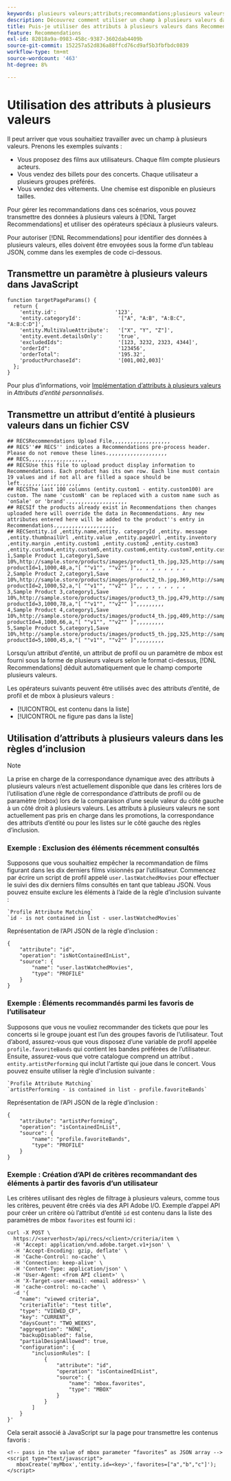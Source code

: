 ```yaml
---
keywords: plusieurs valeurs;attributs;recommandations;plusieurs valeurs;plusieurs valeurs;plusieurs valeurs
description: Découvrez comment utiliser un champ à plusieurs valeurs dans Adobe [!DNL Target] Recommendations utilisant des opérateurs spéciaux à plusieurs valeurs, par exemple, lorsque vous recommandez des films avec plusieurs acteurs.
title: Puis-je utiliser des attributs à plusieurs valeurs dans Recommendations ?
feature: Recommendations
exl-id: 82018a9a-0983-458c-9387-3602dab4409b
source-git-commit: 152257a52d836a88ffcd76cd9af5b3fbfbdc0839
workflow-type: tm+mt
source-wordcount: '463'
ht-degree: 8%

---
```


# Utilisation des attributs à plusieurs valeurs

Il peut arriver que vous souhaitiez travailler avec un champ à plusieurs valeurs. Prenons les exemples suivants :

* Vous proposez des films aux utilisateurs. Chaque film compte plusieurs acteurs.
* Vous vendez des billets pour des concerts. Chaque utilisateur a plusieurs groupes préférés.
* Vous vendez des vêtements. Une chemise est disponible en plusieurs tailles.

Pour gérer les recommandations dans ces scénarios, vous pouvez transmettre des données à plusieurs valeurs à [!DNL Target Recommendations] et utiliser des opérateurs spéciaux à plusieurs valeurs.

Pour autoriser [!DNL Recommendations] pour identifier des données à plusieurs valeurs, elles doivent être envoyées sous la forme d’un tableau JSON, comme dans les exemples de code ci-dessous.

## Transmettre un paramètre à plusieurs valeurs dans JavaScript

```
function targetPageParams() { 
  return { 
    'entity.id':                   '123', 
    'entity.categoryId':            '["A", "A:B", "A:B:C", "A:B:C:D"]',        
    'entity.MultiValueAttribute':   '["X", "Y", "Z"]', 
    'entity.event.detailsOnly':     'true', 
    'excludedIds":                  '[123, 3232, 2323, 4344]', 
    'orderId":                      '123456', 
    'orderTotal":                   '195.32', 
    'productPurchaseId":            '[001,002,003]' 
  }; 
}
```

Pour plus d’informations, voir [Implémentation d’attributs à plusieurs valeurs](/help/main/c-recommendations/c-products/custom-entity-attributes.md#section_80FEFE49E8AF415D99B739AA3CBA2A14) in *Attributs d’entité personnalisés*.

## Transmettre un attribut d’entité à plusieurs valeurs dans un fichier CSV

```
## RECSRecommendations Upload File,,,,,,,,,,,,,,,,,,,
## RECS''## RECS'' indicates a Recommendations pre-process header. Please do not remove these lines.,,,,,,,,,,,,,,,,,,,
## RECS,,,,,,,,,,,,,,,,,,,
## RECSUse this file to upload product display information to Recommendations. Each product has its own row. Each line must contain 19 values and if not all are filled a space should be left.,,,,,,,,,,,,,,,,,,,
## RECSThe last 100 columns (entity.custom1 - entity.custom100) are custom. The name 'customN' can be replaced with a custom name such as 'onSale' or 'brand'.,,,,,,,,,,,,,,,,,,,
## RECSIf the products already exist in Recommendations then changes uploaded here will override the data in Recommendations. Any new attributes entered here will be added to the product''s entry in Recommendations.,,,,,,,,,,,,,,,,,,,
## RECSentity.id ,entity.name,entity. categoryId ,entity. message ,entity.thumbnailUrl ,entity.value ,entity.pageUrl ,entity.inventory ,entity.margin ,entity.custom1 ,entity.custom2 ,entity.custom3 ,entity.custom4,entity.custom5,entity.custom6,entity.custom7,entity.custom8,entity.custom9,entity.custom10,
1,Sample Product 1,category1,Save 10%,http://sample.store/products/images/product1_th.jpg,325,http://sample.store/products/product_detail.jsp?productId=1,1000,48,a,"[ ""v1"", ""v2"" ]",, , , , , , , ,
2,Sample Product 2,category1,Save 10%,http://sample.store/products/images/product2_th.jpg,369,http://sample.store/products/product_detail.jsp?productId=2,1000,52,a,"[ ""v1"", ""v2"" ]",, , , , , , , ,
3,Sample Product 3,category1,Save 10%,http://sample.store/products/images/product3_th.jpg,479,http://sample.store/products/product_detail.jsp?productId=3,1000,78,a,"[ ""v1"", ""v2"" ]",,,,,,,,,
4,Sample Product 4,category1,Save 10%,http://sample.store/products/images/product4_th.jpg,409,http://sample.store/products/product_detail.jsp?productId=4,1000,66,a,"[ ""v1"", ""v2"" ]",,,,,,,,,
5,Sample Product 5,category1,Save 10%,http://sample.store/products/images/product5_th.jpg,325,http://sample.store/products/product_detail.jsp?productId=5,1000,45,a,"[ ""v1"", ""v2"" ]",,,,,,,,, 
```

Lorsqu’un attribut d’entité, un attribut de profil ou un paramètre de mbox est fourni sous la forme de plusieurs valeurs selon le format ci-dessus, [!DNL Recommendations] déduit automatiquement que le champ comporte plusieurs valeurs.

Les opérateurs suivants peuvent être utilisés avec des attributs d’entité, de profil et de mbox à plusieurs valeurs :

* [!UICONTROL est contenu dans la liste]
* [!UICONTROL ne figure pas dans la liste]

## Utilisation d’attributs à plusieurs valeurs dans les règles d’inclusion

>[!NOTE]
>
>La prise en charge de la correspondance dynamique avec des attributs à plusieurs valeurs n’est actuellement disponible que dans les critères lors de l’utilisation d’une règle de correspondance d’attributs de profil ou de paramètre (mbox) lors de la comparaison d’une seule valeur du côté gauche à un côté droit à plusieurs valeurs. Les attributs à plusieurs valeurs ne sont actuellement pas pris en charge dans les promotions, la correspondance des attributs d’entité ou pour les listes sur le côté gauche des règles d’inclusion.

### Exemple : Exclusion des éléments récemment consultés

Supposons que vous souhaitiez empêcher la recommandation de films figurant dans les dix derniers films visionnés par l’utilisateur. Commencez par écrire un script de profil appelé `user.lastWatchedMovies` pour effectuer le suivi des dix derniers films consultés en tant que tableau JSON. Vous pouvez ensuite exclure les éléments à l’aide de la règle d’inclusion suivante :

```
`Profile Attribute Matching`
`id - is not contained in list - user.lastWatchedMovies`
```

Représentation de l’API JSON de la règle d’inclusion :

```
{
    "attribute": "id",
    "operation": "isNotContainedInList",
    "source": {
        "name": "user.lastWatchedMovies",
        "type": "PROFILE"
    }
} 
```

### Exemple : Éléments recommandés parmi les favoris de l’utilisateur

Supposons que vous ne vouliez recommander des tickets que pour les concerts si le groupe jouant est l’un des groupes favoris de l’utilisateur. Tout d’abord, assurez-vous que vous disposez d’une variable de profil appelée `profile.favoriteBands` qui contient les bandes préférées de l’utilisateur. Ensuite, assurez-vous que votre catalogue comprend un attribut . `entity.artistPerforming` qui inclut l&#39;artiste qui joue dans le concert. Vous pouvez ensuite utiliser la règle d’inclusion suivante :

```
`Profile Attribute Matching`
`artistPerforming - is contained in list - profile.favoriteBands`
```

Représentation de l’API JSON de la règle d’inclusion :

```
{
    "attribute": "artistPerforming",
    "operation": "isContainedInList",
    "source": {
        "name": "profile.favoriteBands",
        "type": "PROFILE"
    }
}
```

### Exemple : Création d’API de critères recommandant des éléments à partir des favoris d’un utilisateur

Les critères utilisant des règles de filtrage à plusieurs valeurs, comme tous les critères, peuvent être créés via des API Adobe I/O. Exemple d’appel API pour créer un critère où l’attribut d’entité `id` est contenu dans la liste des paramètres de mbox `favorites` est fourni ici :

```
curl -X POST \
  https://<serverhost>/api/recs/<client>/criteria/item \
  -H 'Accept: application/vnd.adobe.target.v1+json' \
  -H 'Accept-Encoding: gzip, deflate' \
  -H 'Cache-Control: no-cache' \
  -H 'Connection: keep-alive' \
  -H 'Content-Type: application/json' \
  -H 'User-Agent: <from API client>' \
  -H 'X-Target-user-email: <email address>' \
  -H 'cache-control: no-cache' \
  -d '{
    "name": "viewed criteria",
    "criteriaTitle": "test title",
    "type": "VIEWED_CF",
    "key": "CURRENT",
    "daysCount": "TWO_WEEKS",
    "aggregation": "NONE",
    "backupDisabled": false,
    "partialDesignAllowed": true,
    "configuration": {
        "inclusionRules": [
            {
                "attribute": "id",
                "operation": "isContainedInList",
                "source": {
                    "name": "mbox.favorites",
                    "type": "MBOX"
                }
            }
        ]
    }
}'
```

Cela serait associé à JavaScript sur la page pour transmettre les contenus favoris :

```
<!-- pass in the value of mbox parameter “favorites” as JSON array -->
<script type="text/javascript">
   mboxCreate('myMbox','entity.id=<key>','favorites=["a","b","c"]');
</script>
```
